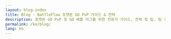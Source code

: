 ```yaml
---
layout: blog-index
title: Blog - BattleFlow 포켓몬 GO PvP 가이드 & 전략
description: 포켓몬 GO PvP 및 GO 배틀 리그를 위한 전문가 가이드, 전략 및 팁. 팀 구성, 메타 분석 및 승리 전략을 배우세요.
permalink: /ko/blog/
lang: ko
---
```

